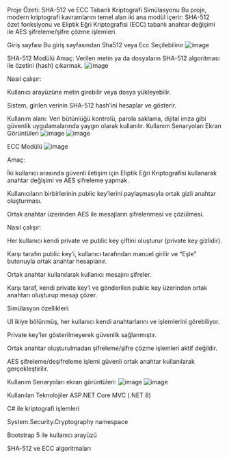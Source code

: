 Proje Özeti: SHA-512 ve ECC Tabanlı Kriptografi Simülasyonu
Bu proje, modern kriptografi kavramlarını temel alan iki ana modül içerir: SHA-512 özet fonksiyonu ve Eliptik Eğri Kriptografisi (ECC) tabanlı anahtar değişimi ile AES şifreleme/şifre çözme işlemleri.

Giriş sayfası
Bu giriş sayfasından Sha512 veya Ecc Seçilebilinir
![image](https://github.com/user-attachments/assets/fdb85da3-1e97-4321-8179-0da6df66ce32)

SHA-512 Modülü
Amaç: Verilen metin ya da dosyaların SHA-512 algoritması ile özetini (hash) çıkarmak.
![image](https://github.com/user-attachments/assets/c0bc7da4-04ed-45bb-be14-88f39f0f5e7d)

Nasıl çalışır:


Kullanıcı arayüzüne metin girebilir veya dosya yükleyebilir.

Sistem, girilen verinin SHA-512 hash’ini hesaplar ve gösterir.

Kullanım alanı: Veri bütünlüğü kontrolü, parola saklama, dijital imza gibi güvenlik uygulamalarında yaygın olarak kullanılır.
Kullanım Senaryoları Ekran Görüntüleri
![image](https://github.com/user-attachments/assets/bb08dd5a-2f83-4a06-ad41-bc3249cf6bfa)
![image](https://github.com/user-attachments/assets/46becd85-07f0-4560-a7e2-5e5b32a0d50a)


ECC Modülü
![image](https://github.com/user-attachments/assets/0e6bbca0-18c1-4bc5-b667-545bd333dcf3)

Amaç:

İki kullanıcı arasında güvenli iletişim için Eliptik Eğri Kriptografisi kullanarak anahtar değişimi ve AES şifreleme yapmak.

Kullanıcıların birbirlerinin public key’lerini paylaşmasıyla ortak gizli anahtar oluşturması.

Ortak anahtar üzerinden AES ile mesajların şifrelenmesi ve çözülmesi.

Nasıl çalışır:

Her kullanıcı kendi private ve public key çiftini oluşturur (private key gizlidir).

Karşı tarafın public key’i, kullanıcı tarafından manuel girilir ve “Eşle” butonuyla ortak anahtar hesaplanır.

Ortak anahtar kullanılarak kullanıcı mesajını şifreler.

Karşı taraf, kendi private key’i ve gönderilen public key üzerinden ortak anahtarı oluşturup mesajı çözer.

Simülasyon özellikleri:

UI ikiye bölünmüş, her kullanıcı kendi anahtarlarını ve işlemlerini görebiliyor.

Private key’ler gösterilmeyerek güvenlik sağlanmıştır.

Ortak anahtar oluşturulmadan şifreleme/şifre çözme işlemleri aktif değildir.

AES şifreleme/deşifreleme işlemi güvenli ortak anahtar kullanılarak gerçekleştirilir.

Kullanım Senaryoları ekran görüntüleri:
![image](https://github.com/user-attachments/assets/b30a6a7c-7e60-471b-b740-6e8995dffe02)
![image](https://github.com/user-attachments/assets/a25d93c5-3568-4080-aa73-ac14107fbd45)


Kullanılan Teknolojiler
ASP.NET Core MVC (.NET 8)

C# ile kriptografi işlemleri

System.Security.Cryptography namespace

Bootstrap 5 ile kullanıcı arayüzü

SHA-512 ve ECC algoritmaları
